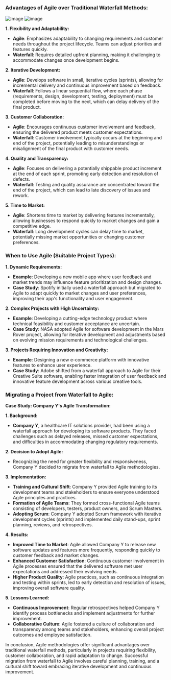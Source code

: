 ### Advantages of Agile over Traditional Waterfall Methods:
![image](https://github.com/kmitsolution/SDLC/assets/84008107/a7636d76-fab7-46c1-9020-26d7aeea1120)
![image](https://github.com/kmitsolution/SDLC/assets/84008107/4c2c7082-9ac5-4fd4-9da4-4589714638e5)


**1. Flexibility and Adaptability:**
- **Agile**: Emphasizes adaptability to changing requirements and customer needs throughout the project lifecycle. Teams can adjust priorities and features quickly.
- **Waterfall**: Requires detailed upfront planning, making it challenging to accommodate changes once development begins.

**2. Iterative Development:**
- **Agile**: Develops software in small, iterative cycles (sprints), allowing for incremental delivery and continuous improvement based on feedback.
- **Waterfall**: Follows a linear sequential flow, where each phase (requirements, design, development, testing, deployment) must be completed before moving to the next, which can delay delivery of the final product.

**3. Customer Collaboration:**
- **Agile**: Encourages continuous customer involvement and feedback, ensuring the delivered product meets customer expectations.
- **Waterfall**: Customer involvement typically occurs at the beginning and end of the project, potentially leading to misunderstandings or misalignment of the final product with customer needs.

**4. Quality and Transparency:**
- **Agile**: Focuses on delivering a potentially shippable product increment at the end of each sprint, promoting early detection and resolution of defects.
- **Waterfall**: Testing and quality assurance are concentrated toward the end of the project, which can lead to late discovery of issues and rework.

**5. Time to Market:**
- **Agile**: Shortens time to market by delivering features incrementally, allowing businesses to respond quickly to market changes and gain a competitive edge.
- **Waterfall**: Long development cycles can delay time to market, potentially missing market opportunities or changing customer preferences.

### When to Use Agile (Suitable Project Types):

**1. Dynamic Requirements:**
- **Example**: Developing a new mobile app where user feedback and market trends may influence feature prioritization and design changes.
- **Case Study**: Spotify initially used a waterfall approach but migrated to Agile to adapt quickly to market changes and user preferences, improving their app's functionality and user engagement.

**2. Complex Projects with High Uncertainty:**
- **Example**: Developing a cutting-edge technology product where technical feasibility and customer acceptance are uncertain.
- **Case Study**: NASA adopted Agile for software development in the Mars Rover project, allowing for iterative development and adjustments based on evolving mission requirements and technological challenges.

**3. Projects Requiring Innovation and Creativity:**
- **Example**: Designing a new e-commerce platform with innovative features to enhance user experience.
- **Case Study**: Adobe shifted from a waterfall approach to Agile for their Creative Suite software, enabling faster integration of user feedback and innovative feature development across various creative tools.

### Migrating a Project from Waterfall to Agile:

**Case Study: Company Y's Agile Transformation:**

**1. Background:**
- **Company Y**, a healthcare IT solutions provider, had been using a waterfall approach for developing its software products. They faced challenges such as delayed releases, missed customer expectations, and difficulties in accommodating changing regulatory requirements.

**2. Decision to Adopt Agile:**
- Recognizing the need for greater flexibility and responsiveness, Company Y decided to migrate from waterfall to Agile methodologies.

**3. Implementation:**
- **Training and Cultural Shift**: Company Y provided Agile training to its development teams and stakeholders to ensure everyone understood Agile principles and practices.
- **Formation of Agile Teams**: They formed cross-functional Agile teams consisting of developers, testers, product owners, and Scrum Masters.
- **Adopting Scrum**: Company Y adopted Scrum framework with iterative development cycles (sprints) and implemented daily stand-ups, sprint planning, reviews, and retrospectives.

**4. Results:**
- **Improved Time to Market**: Agile allowed Company Y to release new software updates and features more frequently, responding quickly to customer feedback and market changes.
- **Enhanced Customer Satisfaction**: Continuous customer involvement in Agile processes ensured that the delivered software met user expectations and addressed their evolving needs.
- **Higher Product Quality**: Agile practices, such as continuous integration and testing within sprints, led to early detection and resolution of issues, improving overall software quality.

**5. Lessons Learned:**
- **Continuous Improvement**: Regular retrospectives helped Company Y identify process bottlenecks and implement adjustments for further improvement.
- **Collaborative Culture**: Agile fostered a culture of collaboration and transparency among teams and stakeholders, enhancing overall project outcomes and employee satisfaction.

In conclusion, Agile methodologies offer significant advantages over traditional waterfall methods, particularly in projects requiring flexibility, customer collaboration, and rapid adaptation to change. Successful migration from waterfall to Agile involves careful planning, training, and a cultural shift toward embracing iterative development and continuous improvement.
